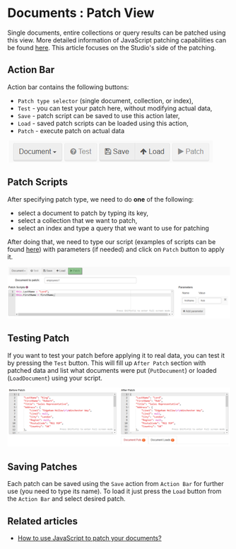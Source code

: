 # Documents : Patch View

Single documents, entire collections or query results can be patched using this view. More detailed information of JavaScript patching capabilities can be found [here](../../../client-api/commands/patches/how-to-use-javascript-to-patch-your-documents). This article focuses on the Studio's side of the patching.

## Action Bar

Action bar contains the following buttons:

- `Patch type selector` (single document, collection, or index),
- `Test` - you can test your patch here, without modifying actual data,
- `Save` - patch script can be saved to use this action later,
- `Load` - saved patch scripts can be loaded using this action,
- `Patch` - execute patch on actual data

![Figure 1. Studio. Patch View. Action Bar.](images/patch-view-action-bar.png)  

## Patch Scripts

After specifying patch type, we need to do **one** of the following:

- select a document to patch by typing its key,
- select a collection that we want to patch,
- select an index and type a query that we want to use for patching

After doing that, we need to type our script (examples of scripts can be found [here](../../../client-api/commands/patches/how-to-use-javascript-to-patch-your-documents)) with parameters (if needed) and click on `Patch` button to apply it.

![Figure 2. Studio. Patch View. Script.](images/patch-view-script.png)  

## Testing Patch

If you want to test your patch before applying it to real data, you can test it by pressing the `Test` button. This will fill up `After Patch` section with patched data and list what documents were put (`PutDocument`) or loaded (`LoadDocument`) using your script.

![Figure 3. Studio. Patch View. Test.](images/patch-view-test.png)  

## Saving Patches

Each patch can be saved using the `Save` action from `Action Bar` for further use (you need to type its name). To load it just press the `Load` button from the `Action Bar` and select desired patch.

## Related articles

- [How to use JavaScript to patch your documents?](../../../client-api/commands/patches/how-to-use-javascript-to-patch-your-documents)
